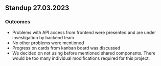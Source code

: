 ## Standup 27.03.2023

### Outcomes

- Problems with API access from frontend were presented and are under investigation by backend team
- No other problems were mentioned
- Progress on cards from kanban board was discussed
- We decided on not using before mentioned shared components. There would be too many individual modifications required for this project.

